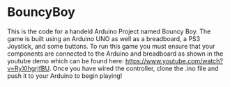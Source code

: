 # BouncyBoy
This is the code for a handeld Arduino Project named Bouncy Boy.
The game is built using an Arduino UNO as well as a breadboard, a PS3 Joystick, and some buttons.
To run this game you must ensure that your components are connected to the Arduino and breadboard as shown in the youtube demo which can be found here: https://www.youtube.com/watch?v=RyXlhgrjfBU. Once you have wired the controller, clone the .ino file and push it to your Arduino to begin playing!
